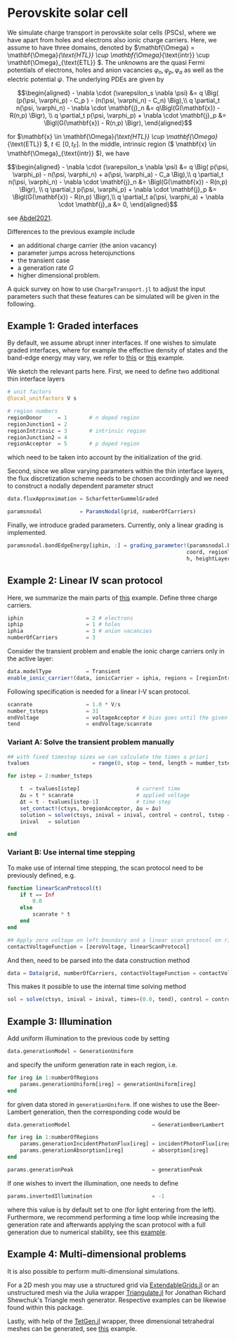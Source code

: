 Perovskite solar cell
================================
We simulate charge transport in perovskite solar cells (PSCs), where we have apart from holes and electrons also ionic charge carriers. Here, we assume to have three domains, denoted by
$\mathbf{\Omega} = \mathbf{\Omega}_{\text{HTL}} \cup \mathbf{\Omega}_{\text{intr}} \cup \mathbf{\Omega}_{\text{ETL}}  $.
The unknowns are the quasi Fermi potentials of electrons, holes and anion vacancies
$\varphi_n, \varphi_p, \varphi_a$
as well as the electric potential
$\psi$.
The underlying PDEs are given by
```math
\begin{aligned}
	- \nabla \cdot (\varepsilon_s \nabla \psi) &= q \Big( (p(\psi, \varphi_p) - C_p ) - (n(\psi, \varphi_n) - C_n) \Big),\\
	q \partial_t n(\psi, \varphi_n) - \nabla \cdot \mathbf{j}_n &= q\Bigl(G(\mathbf{x}) - R(n,p) \Bigr), \\
	q \partial_t p(\psi, \varphi_p) + \nabla \cdot \mathbf{j}_p &= \Bigl(G(\mathbf{x}) - R(n,p) \Bigr),
\end{aligned}
```
for
$\mathbf{x} \in \mathbf{\Omega}_{\text{HTL}} \cup  \mathbf{\Omega}_{\text{ETL}} $, $t \in [0, t_F]$. In the middle, intrinsic region ($ \mathbf{x} \in \mathbf{\Omega}_{\text{intr}} $), we have
```math
\begin{aligned}
	- \nabla \cdot (\varepsilon_s \nabla \psi) &= q \Big( p(\psi, \varphi_p)  - n(\psi, \varphi_n) + a(\psi, \varphi_a) - C_a \Big),\\
q \partial_t n(\psi, \varphi_n)	- \nabla \cdot \mathbf{j}_n &= \Bigl(G(\mathbf{x}) - R(n,p) \Bigr), \\
	q \partial_t p(\psi, \varphi_p) + \nabla \cdot \mathbf{j}_p &= \Bigl(G(\mathbf{x}) - R(n,p) \Bigr),\\
	q \partial_t a(\psi, \varphi_a) + \nabla \cdot \mathbf{j}_a &= 0,
\end{aligned}
```
see [Abdel2021](https://www.sciencedirect.com/science/article/abs/pii/S0013468621009865).

Differences to the previous example include
- an additional charge carrier (the anion vacancy)
- parameter jumps across heterojunctions
- the transient case
- a generation rate $G$
- higher dimensional problem.

A quick survey on how to use `ChargeTransport.jl` to adjust the input parameters such that these features can be simulated will be given in the following.

## Example 1: Graded interfaces
By default, we assume abrupt inner interfaces. If one wishes to simulate graded interfaces, where for example the effective density of states and the band-edge energy may vary, we refer to [this](https://github.com/WIAS-PDELib/ChargeTransport.jl/blob/master/examples/Ex104_PSC_gradedFlux_Schottky_contacts.jl) or [this](https://github.com/WIAS-PDELib/ChargeTransport.jl/blob/master/examples/Ex105_PSC_gradedFlux.jl) example.

We sketch the relevant parts here. First, we need to define two additional thin interface layers

```julia
# unit factors
@local_unitfactors V s

# region numbers
regionDonor     = 1       # n doped region
regionJunction1 = 2
regionIntrinsic = 3       # intrinsic region
regionJunction2 = 4
regionAcceptor  = 5       # p doped region
```
which need to be taken into account by the initialization of the grid.

Second, since we allow varying parameters within the thin interface layers, the flux discretization scheme needs to be chosen accordingly and we need to construct a nodally dependent parameter struct

```julia
data.fluxApproximation = ScharfetterGummelGraded

paramsnodal            = ParamsNodal(grid, numberOfCarriers)
```

Finally, we introduce graded parameters. Currently, only a linear grading is implemented.

```julia
paramsnodal.bandEdgeEnergy[iphin, :] = grading_parameter!(paramsnodal.bandEdgeEnergy[iphin, :],
                                                         coord, regionTransportLayers, regionJunctions,
                                                         h, heightLayers, lengthLayers, EC)
```

## Example 2: Linear IV scan protocol
Here, we summarize the main parts of [this](https://github.com/WIAS-PDELib/ChargeTransport.jl/blob/master/examples/Ex106_PSC_withIons_IVMeasurement.jl) example.
Define three charge carriers.
```julia
iphin                    = 2 # electrons
iphip                    = 1 # holes
iphia                    = 3 # anion vacancies
numberOfCarriers         = 3
```
Consider the transient problem and enable the ionic charge carriers only in the active layer:
```julia
data.modelType           = Transient
enable_ionic_carrier!(data, ionicCarrier = iphia, regions = [regionIntrinsic])
```

Following specification is needed for a linear I-V scan protocol.

```julia
scanrate                 = 1.0 * V/s
number_tsteps            = 31
endVoltage               = voltageAcceptor # bias goes until the given voltage at acceptor boundary
tend                     = endVoltage/scanrate
```

### Variant A: Solve the transient problem manually
```julia
## with fixed timestep sizes we can calculate the times a priori
tvalues                    = range(0, stop = tend, length = number_tsteps)

for istep = 2:number_tsteps

    t  = tvalues[istep]                  # current time
    Δu = t * scanrate                    # applied voltage
    Δt = t - tvalues[istep-1]            # time step
    set_contact!(ctsys, bregionAcceptor, Δu = Δu)
    solution = solve(ctsys, inival = inival, control = control, tstep = Δt) # provide time step
    inival   = solution

end
```

### Variant B: Use internal time stepping
To make use of internal time stepping, the scan protocol need to be previously defined, e.g.

```julia
function linearScanProtocol(t)
    if t == Inf
        0.0
    else
        scanrate * t
    end
end

## Apply zero voltage on left boundary and a linear scan protocol on right boundary
contactVoltageFunction = [zeroVoltage, linearScanProtocol]
```
And then, need to be parsed into the data construction method
```julia
data = Data(grid, numberOfCarriers, contactVoltageFunction = contactVoltageFunction)
```
This makes it possible to use the internal time solving method

```julia
sol = solve(ctsys, inival = inival, times=(0.0, tend), control = control)
```

## Example 3: Illumination
Add uniform illumination to the previous code by setting

```julia
data.generationModel = GenerationUniform
```
and specify the uniform generation rate in each region, i.e.

```julia
for ireg in 1:numberOfRegions
    params.generationUniform[ireg] = generationUniform[ireg]
end
```
for given data stored in `generationUniform`.
If one wishes to use the Beer-Lambert generation, then the corresponding code would be
```julia
data.generationModel                          = GenerationBeerLambert

for ireg in 1:numberOfRegions
    params.generationIncidentPhotonFlux[ireg] = incidentPhotonFlux[ireg]
    params.generationAbsorption[ireg]         = absorption[ireg]
end

params.generationPeak                         = generationPeak
```
If one wishes to invert the illumination, one needs to define
```julia
params.invertedIllumination                   = -1
```
where this value is by default set to one (for light entering from the left).
Furthermore, we recommend performing a time loop while increasing the generation rate and afterwards applying the scan protocol with a full generation due to numerical stability, see this [example](https://github.com/WIAS-PDELib/ChargeTransport.jl/blob/master/examples/Ex104_PSC_Photogeneration.jl).

## Example 4: Multi-dimensional problems
It is also possible to perform multi-dimensional simulations.

For a 2D mesh you may use a structured grid via [ExtendableGrids.jl](https://github.com/WIAS-PDELib/ExtendableGrids.jl) or an unstructured mesh via the Julia wrapper [Triangulate.jl](https://github.com/JuliaGeometry/Triangulate.jl) for Jonathan Richard Shewchuk's Triangle mesh generator.
Respective examples can be likewise found within this package.

Lastly, with help of the [TetGen.jl](https://github.com/JuliaGeometry/TetGen.jl) wrapper, three dimensional tetrahedral meshes can be generated, see [this](https://github.com/WIAS-PDELib/ChargeTransport.jl/blob/master/examples/Grid_3D.jl) example.
